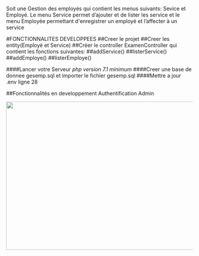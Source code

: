 Soit une Gestion des employés qui contient les menus suivants: Sevice et Employé.
Le menu Service permet d’ajouter et de lister les service et le menu Employée permettant d'enregistrer un employé  et l’affecter à un service

#FONCTIONNALITES DEVELOPPEES
##Creer le projet
##Creer les entity(Employé et Service)
##Créer le controller ExamenController qui contient les fonctions suivantes: 
##addService()
##listerService()
##addEmploye()
##listerEmploye()

####Lancer votre Serveur *php version 7.1 minimum*
####Creer une base de donnee gesemp.sql et importer le fichier gesemp.sql
####Mettre a jour .env ligne 28

##Fonctionnalités en developpement Authentification Admin



<img src="images/1.png" width="1366" height="400">
